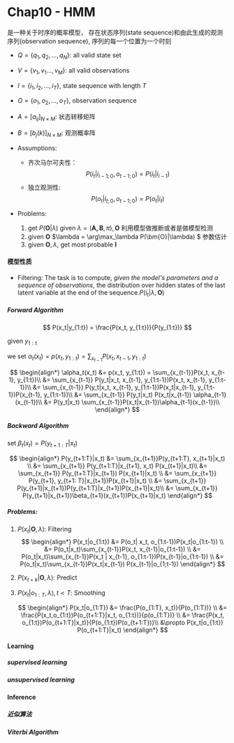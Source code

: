 # Chap10 - HMM

是一种关于时序的概率模型， 存在状态序列(state sequence)和由此生成的观测序列(observation sequence), 序列的每一个位置为一个时刻

- $Q = \{q_1, q_2,\dots ,q_N\}$: all valid state set
- $V = \{v_1, v_1\dots, v_M\}$: all valid observations
- $I = \{i_1, i_2, \dots, i_T\}$, state sequence with length $T$
- $O = \{o_1, o_2, \dots, o_T\}$, observation sequence
- $A = [a_{ij}]_{N\times M}$: 状态转移矩阵
- $B = [b_j(k)]_{N\times M}$: 观测概率阵

- Assumptions:
    - 齐次马尔可夫性：
        $$
            P(i_t|i_{i-1;0}, o_{t-1;0}) = P(i_t|i_{i-1}) 
        $$
    - 独立观测性:
        $$
            P(o_t|i_{t;0}, o_{t-1;0}) = P(o_t|i_t)
        $$
    
- Problems:
    1. get $P(\bm{O}|\lambda)$ given $\lambda=(\bm{A, B},\pi), \bm{O}$
        利用模型做推断或者是做模型检测
    2. given $\bm{O}$ $\lambda = \arg\max_\lambda P(\bm{O}|\lambda) $
        参数估计
    3. given $\bm{O}, \lambda$, get most probable $\bm{I}$


#### 模型性质

- Filtering: The task is to compute, *given the model's parameters and a sequence of observations*, the distribution over hidden states of the last latent variable at the end of the sequence.$P(i_t|\lambda, \bm{O})$

##### Forward Algorithm 


$$
    P(x_t|y_{1:t}) = \frac{P(x_t, y_{1:t})}{P(y_{1:t})}
$$

given $y_{1:t}$

we set $\alpha_t(x_t) = p(x_t, y_{1:t}) = \sum_{x_{t-1}}P(x_t, x_{t-1}, y_{1:t})$

$$
    \begin{align*}
        \alpha_t(x_t) &= p(x_t, y_{1:t}) = \sum_{x_{t-1}}P(x_t, x_{t-1}, y_{1:t})\\
        &= \sum_{x_{t-1}} P(y_t|x_t, x_{t-1}, y_{1:t-1})P(x_t, x_{t-1}, y_{1:t-1})\\
        &= \sum_{x_{t-1}} P(y_t|x_t, x_{t-1}, y_{1:t-1})P(x_t|x_{t-1}, y_{1;t-1})P(x_{t-1}, y_{1:t-1})\\
        &= \sum_{x_{t-1}} P(y_t|x_t) P(x_t|x_{t-1}) \alpha_{t-1}(x_{t-1})\\
        &= P(y_t|x_t) \sum_{x_{t-1}}P(x_t|x_{t-1})\alpha_{t-1}(x_{t-1})\\
    \end{align*}
$$

##### Backward Algorithm

set $\beta_{t}(x_t) = P(y_{t+1:T}|x_t)$

$$
    \begin{align*}
        P(y_{t+1:T}|x_t) &= \sum_{x_{t+1}}P(y_{t+1:T}, x_{t+1}|x_t) \\
        &= \sum_{x_{t+1}} P(y_{t+1:T}|x_{t+1}, x_t) P(x_{t+1}|x_t)\\
        &= \sum_{x_{t+1}} P(y_{t+1:T}|x_{t+1}) P(x_{t+1}|x_t) \\
        &= \sum_{x_{t+1}} P(y_{t+1}, y_{t+1: T}|x_{t+1})P(x_{t+1}|x_t) \\
        &= \sum_{x_{t+1}} P(y_{t+1}|x_{t+1})P(y_{t+1:T}|x_{t+1})P(x_{t+1}|x_t)\\
        &= \sum_{x_{t+1}} P(y_{t+1}|x_{t+1})\beta_{t+1}(x_{t+1})P(x_{t+1}|x_t)
    \end{align*}
$$

##### Problems:

1. $P(x_t | \bm{O}, \lambda)$: Filtering
    $$
        \begin{align*}
            P(x_t|o_{1:t}) &= P(o_t| x_t, o_{1:t-1})P(x_t|o_{1:t-1}) \\
            &= P(o_t|x_t)\sum_{x_{t-1}}P(x_t, x_{t-1}|o_{1:t-1}) \\
            &= P(o_t|x_t)\sum_{x_{t-1}}P(x_t | x_{t-1}, o_{1:t-1})P(x_{t-1}|o_{1:t-1}) \\
            &= P(o_t|x_t)\sum_{x_{t-1}}P(x_t|x_{t-1}) P(x_{t-1}|o_{1;t-1})
        \end{align*}
    $$
2. $P(x_{t+k}|\bm{O}, \lambda)$: Predict
3. $P(x_t|o_{1:T}, \lambda), t< T$: Smoothing

    $$
        \begin{align*}
        P(x_t|o_{1:T}) &= \frac{P(o_{1:T}, x_t)}{P(o_{1:T})} \\
        &= \frac{P(x_t,o_{1:t})P(o_{t+1:T}|x_t, o_{1:t})}{p(o_{1:T})} \\
        &= \frac{P(x_t, o_{1:t})P(o_{t+1:T}|x_t)}{P(o_{1:t})P(o_{t+1:T})}\\
        &\propto P(x_t|o_{1:t}) P(o_{t+1:T}|x_t) 
        \end{align*}
    $$
    
#### Learning 

##### supervised learning

##### unsupervised learning

#### Inference

##### 近似算法

##### Viterbi Algorithm
    